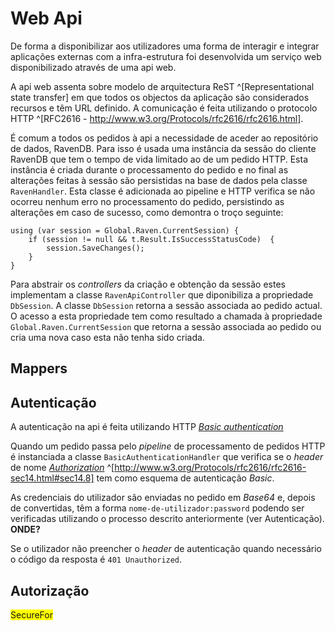 Web Api 
=

De forma a disponibilizar aos utilizadores uma forma de interagir e integrar aplicações externas com a infra-estrutura foi desenvolvida um serviço web disponibilizado através de uma api web. 

A api web assenta sobre modelo de arquitectura ReST ^[Representational state transfer] em que todos os objectos da aplicação são considerados recursos e têm URL definido. 
A comunicação é feita utilizando o protocolo HTTP ^[RFC2616 - http://www.w3.org/Protocols/rfc2616/rfc2616.html].

É comum a todos os pedidos à api a necessidade de aceder ao repositório de dados, RavenDB. 
Para isso é usada uma instância da sessão do cliente RavenDB que tem o tempo de vida limitado ao de um pedido HTTP. 
Esta instância é criada durante o processamento do pedido e no final as alterações feitas à sessão são persistidas na base de dados pela classe `RavenHandler`. Esta classe é adicionada ao pipeline e HTTP verifica se não ocorreu nenhum erro no processamento do pedido, persistindo as alterações em caso de sucesso, como demontra o troço seguinte:

````
using (var session = Global.Raven.CurrentSession) {  
    if (session != null && t.Result.IsSuccessStatusCode)  {  
        session.SaveChanges();  
    }  
}  
````

Para abstrair os *controllers* da criação e obtenção da sessão estes implementam a classe `RavenApiController` que diponibiliza a propriedade `DbSession`. A classe `DbSession` retorna a sessão associada ao pedido actual.
O acesso a esta propriedade tem como resultado a chamada à propriedade `Global.Raven.CurrentSession` que retorna a sessão associada ao pedido ou cria uma nova caso esta não tenha sido criada.

Mappers
-

Autenticação 
-

A autenticação na api é feita utilizando HTTP *[Basic authentication](#basic)* 

Quando um pedido passa pelo *pipeline* de processamento de pedidos HTTP é instanciada a classe `BasicAuthenticationHandler` que verifica se o *header* de nome *[Authorization](#http)* ^[http://www.w3.org/Protocols/rfc2616/rfc2616-sec14.html#sec14.8] tem como esquema de autenticação *Basic*.

As credenciais do utilizador são enviadas no pedido em *Base64* e, depois de convertidas, têm a forma `nome-de-utilizador:password` podendo ser verificadas utilizando o processo descrito anteriormente (ver Autenticação). **ONDE?**

Se o utilizador não preencher o *header* de autenticação quando necessário o código da resposta é `401 Unauthorized`.

Autorização
-

<span style="background-color: yellow">SecureFor</span>
